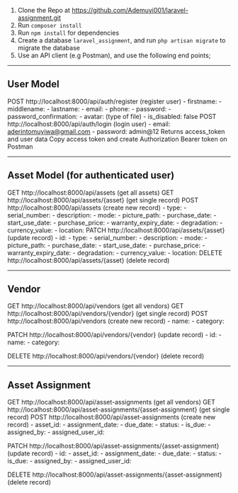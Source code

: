 1. Clone the Repo at https://github.com/Ademuyi001/laravel-assignment.git
2. Run `composer install`
3. Run `npm install` for dependencies
4. Create a database `laravel_assignment`, and run `php artisan migrate` to migrate the database
5. Use an API client (e.g Postman), and use the following end points;

---------------
User Model
---------------
POST http://localhost:8000/api/auth/register (register user)
	- firstname: 
	- middlename: 
	- lastname:
	- email:
	- phone:
	- password:
	- password_confirmation:
	- avatar: (type of file)
	- is_disabled: false
POST http://localhost:8000/api/auth/login (login user)
	- email: aderintomuyiwa@gmail.com
	- password: admin@12
	Returns access_token and user data
	Copy access token and create Authorization Bearer token on Postman

-----------------
Asset Model (for authenticated user)
-----------------
GET http://localhost:8000/api/assets (get all assets)
GET http://localhost:8000/api/assets/{asset} (get single record)
POST http://localhost:8000/api/assets (create new record)
	- type:
	- serial_number:
	- description:
	- mode:
	- picture_path:
	- purchase_date:
	- start_use_date:
	- purchase_price:
	- warranty_expiry_date:
	- degradation:
	- currency_value:
	- location:
PATCH http://localhost:8000/api/assets/{asset} (update record)
	- id:
	- type:
	- serial_number:
	- description:
	- mode:
	- picture_path:
	- purchase_date:
	- start_use_date:
	- purchase_price:
	- warranty_expiry_date:
	- degradation:
	- currency_value:
	- location:
DELETE http://localhost:8000/api/assets/{asset} (delete record)

-------------------
Vendor
-------------------
GET http://localhost:8000/api/vendors (get all vendors)
GET http://localhost:8000/api/vendors/{vendor} (get single record)
POST http://localhost:8000/api/vendors (create new record)
	- name:
	- category:
	
PATCH http://localhost:8000/api/vendors/{vendor} (update record)
	- id:
	- name:
	- category:

DELETE http://localhost:8000/api/vendors/{vendor} (delete record)

-------------------
Asset Assignment
-------------------
GET http://localhost:8000/api/asset-assignments (get all vendors)
GET http://localhost:8000/api/asset-assignments/{asset-assignment} (get single record)
POST http://localhost:8000/api/asset-assignments (create new record)
	- asset_id:
	- assignment_date:
	- due_date:
	- status:
	- is_due:
	- assigned_by:
	- assigned_user_id:
	
PATCH http://localhost:8000/api/asset-assignments/{asset-assignment} (update record)
	- id:
	- asset_id:
	- assignment_date:
	- due_date:
	- status:
	- is_due:
	- assigned_by:
	- assigned_user_id:
	
DELETE http://localhost:8000/api/asset-assignments/{asset-assignment} (delete record)
